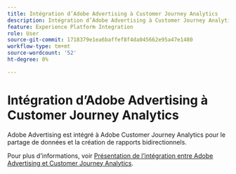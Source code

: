 ```yaml
---
title: Intégration d’Adobe Advertising à Customer Journey Analytics
description: Intégration d’Adobe Advertising à Customer Journey Analytics
feature: Experience Platform Integration
role: User
source-git-commit: 1718379e1ea6baffef8f4da045662e95a47e1480
workflow-type: tm+mt
source-wordcount: '52'
ht-degree: 0%

---
```


# Intégration d’Adobe Advertising à Customer Journey Analytics

Adobe Advertising est intégré à Adobe Customer Journey Analytics pour le partage de données et la création de rapports bidirectionnels.

Pour plus d’informations, voir [Présentation de l’intégration entre Adobe Advertising et Customer Journey Analytics](https://experienceleague.adobe.com/fr/docs/advertising/integrations/customer-journey-analytics/overview).
